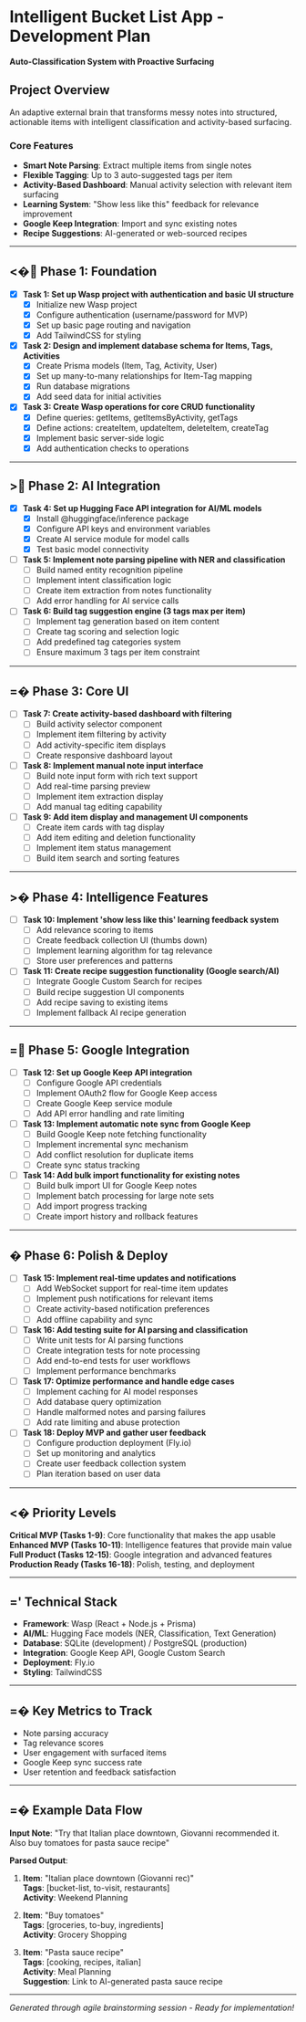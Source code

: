 # Intelligent Bucket List App - Development Plan

**Auto-Classification System with Proactive Surfacing**

## Project Overview

An adaptive external brain that transforms messy notes into structured, actionable items with intelligent classification and activity-based surfacing.

### Core Features
- **Smart Note Parsing**: Extract multiple items from single notes
- **Flexible Tagging**: Up to 3 auto-suggested tags per item
- **Activity-Based Dashboard**: Manual activity selection with relevant item surfacing
- **Learning System**: "Show less like this" feedback for relevance improvement
- **Google Keep Integration**: Import and sync existing notes
- **Recipe Suggestions**: AI-generated or web-sourced recipes

---

## <� **Phase 1: Foundation**

- [x] **Task 1: Set up Wasp project with authentication and basic UI structure**
  - [x] Initialize new Wasp project
  - [x] Configure authentication (username/password for MVP)
  - [x] Set up basic page routing and navigation
  - [x] Add TailwindCSS for styling

- [x] **Task 2: Design and implement database schema for Items, Tags, Activities**
  - [x] Create Prisma models (Item, Tag, Activity, User)
  - [x] Set up many-to-many relationships for Item-Tag mapping
  - [x] Run database migrations
  - [x] Add seed data for initial activities

- [x] **Task 3: Create Wasp operations for core CRUD functionality**
  - [x] Define queries: getItems, getItemsByActivity, getTags
  - [x] Define actions: createItem, updateItem, deleteItem, createTag
  - [x] Implement basic server-side logic
  - [x] Add authentication checks to operations

---

## > **Phase 2: AI Integration**

- [x] **Task 4: Set up Hugging Face API integration for AI/ML models**
  - [x] Install @huggingface/inference package
  - [x] Configure API keys and environment variables
  - [x] Create AI service module for model calls
  - [x] Test basic model connectivity

- [ ] **Task 5: Implement note parsing pipeline with NER and classification**
  - [ ] Build named entity recognition pipeline
  - [ ] Implement intent classification logic
  - [ ] Create item extraction from notes functionality
  - [ ] Add error handling for AI service calls

- [ ] **Task 6: Build tag suggestion engine (3 tags max per item)**
  - [ ] Implement tag generation based on item content
  - [ ] Create tag scoring and selection logic
  - [ ] Add predefined tag categories system
  - [ ] Ensure maximum 3 tags per item constraint

---

## =� **Phase 3: Core UI**

- [ ] **Task 7: Create activity-based dashboard with filtering**
  - [ ] Build activity selector component
  - [ ] Implement item filtering by activity
  - [ ] Add activity-specific item displays
  - [ ] Create responsive dashboard layout

- [ ] **Task 8: Implement manual note input interface**
  - [ ] Build note input form with rich text support
  - [ ] Add real-time parsing preview
  - [ ] Implement item extraction display
  - [ ] Add manual tag editing capability

- [ ] **Task 9: Add item display and management UI components**
  - [ ] Create item cards with tag display
  - [ ] Add item editing and deletion functionality
  - [ ] Implement item status management
  - [ ] Build item search and sorting features

---

## >� **Phase 4: Intelligence Features**

- [ ] **Task 10: Implement 'show less like this' learning feedback system**
  - [ ] Add relevance scoring to items
  - [ ] Create feedback collection UI (thumbs down)
  - [ ] Implement learning algorithm for tag relevance
  - [ ] Store user preferences and patterns

- [ ] **Task 11: Create recipe suggestion functionality (Google search/AI)**
  - [ ] Integrate Google Custom Search for recipes
  - [ ] Build recipe suggestion UI components
  - [ ] Add recipe saving to existing items
  - [ ] Implement fallback AI recipe generation

---

## = **Phase 5: Google Integration**

- [ ] **Task 12: Set up Google Keep API integration**
  - [ ] Configure Google API credentials
  - [ ] Implement OAuth2 flow for Google Keep access
  - [ ] Create Google Keep service module
  - [ ] Add API error handling and rate limiting

- [ ] **Task 13: Implement automatic note sync from Google Keep**
  - [ ] Build Google Keep note fetching functionality
  - [ ] Implement incremental sync mechanism
  - [ ] Add conflict resolution for duplicate items
  - [ ] Create sync status tracking

- [ ] **Task 14: Add bulk import functionality for existing notes**
  - [ ] Build bulk import UI for Google Keep notes
  - [ ] Implement batch processing for large note sets
  - [ ] Add import progress tracking
  - [ ] Create import history and rollback features

---

## � **Phase 6: Polish & Deploy**

- [ ] **Task 15: Implement real-time updates and notifications**
  - [ ] Add WebSocket support for real-time item updates
  - [ ] Implement push notifications for relevant items
  - [ ] Create activity-based notification preferences
  - [ ] Add offline capability and sync

- [ ] **Task 16: Add testing suite for AI parsing and classification**
  - [ ] Write unit tests for AI parsing functions
  - [ ] Create integration tests for note processing
  - [ ] Add end-to-end tests for user workflows
  - [ ] Implement performance benchmarks

- [ ] **Task 17: Optimize performance and handle edge cases**
  - [ ] Implement caching for AI model responses
  - [ ] Add database query optimization
  - [ ] Handle malformed notes and parsing failures
  - [ ] Add rate limiting and abuse protection

- [ ] **Task 18: Deploy MVP and gather user feedback**
  - [ ] Configure production deployment (Fly.io)
  - [ ] Set up monitoring and analytics
  - [ ] Create user feedback collection system
  - [ ] Plan iteration based on user data

---

## <� **Priority Levels**

**Critical MVP (Tasks 1-9)**: Core functionality that makes the app usable  
**Enhanced MVP (Tasks 10-11)**: Intelligence features that provide main value  
**Full Product (Tasks 12-15)**: Google integration and advanced features  
**Production Ready (Tasks 16-18)**: Polish, testing, and deployment

---

## =' **Technical Stack**

- **Framework**: Wasp (React + Node.js + Prisma)
- **AI/ML**: Hugging Face models (NER, Classification, Text Generation)
- **Database**: SQLite (development) / PostgreSQL (production)
- **Integration**: Google Keep API, Google Custom Search
- **Deployment**: Fly.io
- **Styling**: TailwindCSS

---

## =� **Key Metrics to Track**

- Note parsing accuracy
- Tag relevance scores
- User engagement with surfaced items
- Google Keep sync success rate
- User retention and feedback satisfaction

---

## =� **Example Data Flow**

**Input Note**: "Try that Italian place downtown, Giovanni recommended it. Also buy tomatoes for pasta sauce recipe"

**Parsed Output**:
1. **Item**: "Italian place downtown (Giovanni rec)"  
   **Tags**: [bucket-list, to-visit, restaurants]  
   **Activity**: Weekend Planning

2. **Item**: "Buy tomatoes"  
   **Tags**: [groceries, to-buy, ingredients]  
   **Activity**: Grocery Shopping

3. **Item**: "Pasta sauce recipe"  
   **Tags**: [cooking, recipes, italian]  
   **Activity**: Meal Planning  
   **Suggestion**: Link to AI-generated pasta sauce recipe

---

*Generated through agile brainstorming session - Ready for implementation!*